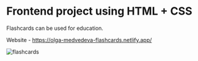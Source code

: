 # Frontend project using HTML + CSS

Flashcards can be used for education.

Website - https://olga-medvedeva-flashcards.netlify.app/

![flashcards](https://user-images.githubusercontent.com/90202470/178789706-bc5ca982-186f-4c48-8887-50a0a6eac4c1.jpg)
